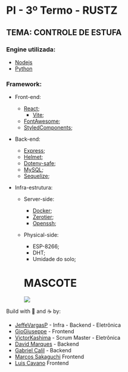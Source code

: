 # PI - 3º Termo - RUSTZ

## TEMA: CONTROLE DE ESTUFA
### Engine utilizada:

- [Nodejs](https://nodejs.org/)
- [Python](https://python.org/)

### Framework:

- Front-end:
    - [React](https://https://reactjs.org/);
        - [Vite](https://vitejs.dev/);
    - [FontAwesome](https://fontawesome.com/);
    - [StyledComponents](https://styled-components.com/);

- Back-end:

    - [Express](https://expressjs.com/);
    - [Helmet](https://helmetjs.github.io/);
    - [Dotenv-safe](https://npmjs.com/package/dotenv-safe/);
    - [MySQL](https://mysql.com/);
    - [Sequelize](https://sequelize.org/);

- Infra-estrutura:

    - Server-side:

        - [Docker](https://docker.com/);
        - [Zerotier](https://zerotier.com/);
        - [Openssh](https://openssh.com);

    - Physical-side:

        - ESP-8266;
        - DHT;
        - Umidade do solo;


        # MASCOTE

        <img src="./assets/mascote.png">

Build with 💙 and ☕ by:

- [JeffeVargasP](https://github.com/JeffeVargasP/) - Infra - Backend - Eletrônica
- [GioGiuseppe](https://github.com/giogiuseppe/) - Frontend
- [VictorKashima](https://github.com/VictorKashima/) - Scrum Master - Eletrônica
- [David Marques](https://github.com/DavidMarqss) - Backend
- [Gabriel Calil](https://github.com/calil05) - Backend
- [Marcos Sakaguchi](https://github.com/Marcossakaguchi5) Frontend
- [Luis Cavano](https://github.com/luis-cavano/) Frontend
